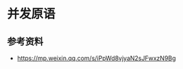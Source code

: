 <!--
 * @Author: shgopher shgopher@gmail.com
 * @Date: 2023-05-14 23:08:19
 * @LastEditors: shgopher shgopher@gmail.com
 * @LastEditTime: 2023-06-09 11:14:45
 * @FilePath: /GOFamily/并发/并发原语/README.md
 * @Description: 
 * 
 * Copyright (c) 2023 by shgopher, All Rights Reserved. 
-->
# 并发原语

## 参考资料
- https://mp.weixin.qq.com/s/iPpWd8vjyaN2sJFwxzN9Bg

